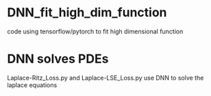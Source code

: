 # DNN_fit_high_dim_function
code using tensorflow/pytorch to fit high dimensional function

# DNN solves PDEs
Laplace-Ritz_Loss.py and Laplace-LSE_Loss.py use DNN to solve the laplace equations
